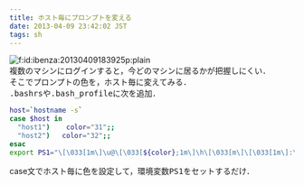 ```yaml
---
title: ホスト毎にプロンプトを変える
date: 2013-04-09 23:42:02 JST
tags: sh
---
```


<span itemscope itemtype="http://schema.org/Photograph"><img src="/2013/04/09/20130409183925.png" alt="f:id:ibenza:20130409183925p:plain" title="f:id:ibenza:20130409183925p:plain" class="hatena-fotolife" itemprop="image"></span>  
複数のマシンにログインすると，今どのマシンに居るかが把握しにくい．  
そこでプロンプトの色を，ホスト毎に変えてみる．  
<span style="font-family:monospace;">.bashrs</span>や<span style="font-family:monospace;">.bash_profile</span>に次を追加．

```sh
host=`hostname -s`
case $host in
  "host1")    color="31";;
  "host2")   color="32";;
esac
export PS1="\[\033[1m\]\u@\[\033[${color};1m\]\h\[\033[m\]\[\033[1m\]:\W> \[\033[m\]"
```

case文でホスト毎に色を設定して，環境変数<span style="font-family:monospace;">PS1</span>をセットするだけ．

